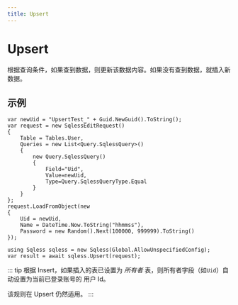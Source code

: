 ```yaml
---
title: Upsert
---
```


# Upsert

根据查询条件，如果查到数据，则更新该数据内容。如果没有查到数据，就插入新数据。

## 示例

```CSharp
var newUid = "UpsertTest_" + Guid.NewGuid().ToString();
var request = new SqlessEditRequest()
{
    Table = Tables.User,
    Queries = new List<Query.SqlessQuery>()
    {
        new Query.SqlessQuery()
        {
            Field="Uid",
            Value=newUid,
            Type=Query.SqlessQueryType.Equal
        }
    }
};
request.LoadFromObject(new
{
    Uid = newUid,
    Name = DateTime.Now.ToString("hhmmss"),
    Password = new Random().Next(100000, 999999).ToString()
});

using Sqless sqless = new Sqless(Global.AllowUnspecifiedConfig);
var result = await sqless.Upsert(request);
```

::: tip
根据 Insert，如果插入的表已设置为 _所有者_ 表，则所有者字段（如`Uid`）自动设置为当前已登录账号的 用户 Id。

该规则在 Upsert 仍然适用。
:::
